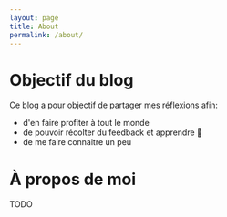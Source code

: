 ```yaml
---
layout: page
title: About
permalink: /about/
---
```


# Objectif du blog

Ce blog a pour objectif de partager mes réflexions afin:
* d'en faire profiter à tout le monde
* de pouvoir récolter du feedback et apprendre :slightly_smiling_face: 
* de me faire connaitre un peu

# À propos de moi

TODO 
